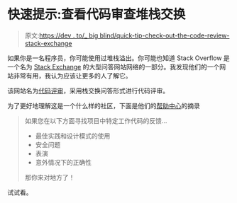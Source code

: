 # 快速提示:查看代码审查堆栈交换

> 原文:[https://dev . to/_ big blind/quick-tip-check-out-the-code-review-stack-exchange](https://dev.to/_bigblind/quick-tip-check-out-the-code-review-stack-exchange)

如果你是一名程序员，你可能使用过堆栈溢出。你可能也知道 Stack Overflow 是一个名为 [Stack Exchange](https://stackexchange.com) 的大型问答网站网络的一部分。我发现他们的一个网站非常有用，我认为应该让更多的人了解它。

该网站名为[代码评审](https://codereview.stackexchange.com)，采用栈交换问答形式进行代码评审。

为了更好地理解这是一个什么样的社区，下面是他们的[帮助中心](https://codereview.stackexchange.com/help/on-topic)的摘录

> 如果您在以下方面寻找项目中特定工作代码的反馈…
> 
> *   最佳实践和设计模式的使用
> *   安全问题
> *   表演
> *   意外情况下的正确性
> 
> 那你来对地方了！

试试看。